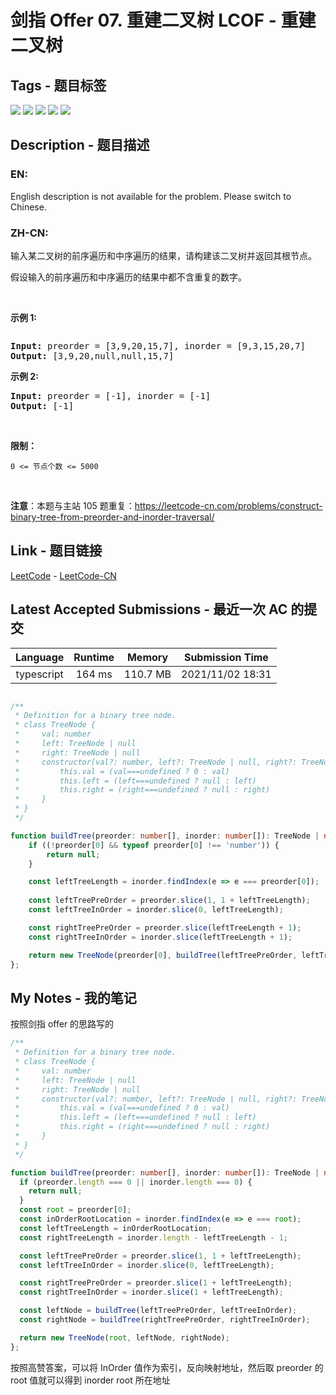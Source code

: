 
# 剑指 Offer 07. 重建二叉树 LCOF - 重建二叉树

## Tags - 题目标签

 <img src="https://img.shields.io/badge/Tree-树-blue.svg">   <img src="https://img.shields.io/badge/Array-数组-blue.svg">   <img src="https://img.shields.io/badge/Hash Table-哈希表-blue.svg">   <img src="https://img.shields.io/badge/Divide and Conquer-分治-blue.svg">   <img src="https://img.shields.io/badge/Binary Tree-二叉树-blue.svg">  


## Description - 题目描述

### EN:
<p>English description is not available for the problem. Please switch to Chinese.</p>

### ZH-CN:
<p>输入某二叉树的前序遍历和中序遍历的结果，请构建该二叉树并返回其根节点。</p>

<p>假设输入的前序遍历和中序遍历的结果中都不含重复的数字。</p>

<p> </p>

<p><strong>示例 1:</strong></p>
<img alt="" src="https://assets.leetcode.com/uploads/2021/02/19/tree.jpg" />
<pre>
<strong>Input:</strong> preorder = [3,9,20,15,7], inorder = [9,3,15,20,7]
<strong>Output:</strong> [3,9,20,null,null,15,7]
</pre>

<p><strong>示例 2:</strong></p>

<pre>
<strong>Input:</strong> preorder = [-1], inorder = [-1]
<strong>Output:</strong> [-1]
</pre>

<p> </p>

<p><strong>限制：</strong></p>

<p><code>0 <= 节点个数 <= 5000</code></p>

<p> </p>

<p><strong>注意</strong>：本题与主站 105 题重复：<a href="https://leetcode-cn.com/problems/construct-binary-tree-from-preorder-and-inorder-traversal/">https://leetcode-cn.com/problems/construct-binary-tree-from-preorder-and-inorder-traversal/</a></p>



## Link - 题目链接

[LeetCode](https://leetcode.com/problems/zhong-jian-er-cha-shu-lcof/description/)  -  [LeetCode-CN](https://leetcode-cn.com/problems/zhong-jian-er-cha-shu-lcof/description/)
## Latest Accepted Submissions - 最近一次 AC 的提交


| Language | Runtime | Memory | Submission Time |
|:---:|:---:|:---:|:---:|
| typescript  | 164 ms | 110.7 MB | 2021/11/02 18:31 |

```typescript

/**
 * Definition for a binary tree node.
 * class TreeNode {
 *     val: number
 *     left: TreeNode | null
 *     right: TreeNode | null
 *     constructor(val?: number, left?: TreeNode | null, right?: TreeNode | null) {
 *         this.val = (val===undefined ? 0 : val)
 *         this.left = (left===undefined ? null : left)
 *         this.right = (right===undefined ? null : right)
 *     }
 * }
 */

function buildTree(preorder: number[], inorder: number[]): TreeNode | null {
    if ((!preorder[0] && typeof preorder[0] !== 'number')) {
        return null;
    }

    const leftTreeLength = inorder.findIndex(e => e === preorder[0]);
    
    const leftTreePreOrder = preorder.slice(1, 1 + leftTreeLength);
    const leftTreeInOrder = inorder.slice(0, leftTreeLength);

    const rightTreePreOrder = preorder.slice(leftTreeLength + 1);
    const rightTreeInOrder = inorder.slice(leftTreeLength + 1);

    return new TreeNode(preorder[0], buildTree(leftTreePreOrder, leftTreeInOrder), buildTree(rightTreePreOrder, rightTreeInOrder));
};

```
## My Notes - 我的笔记


按照剑指 offer 的思路写的
```typescript
/**
 * Definition for a binary tree node.
 * class TreeNode {
 *     val: number
 *     left: TreeNode | null
 *     right: TreeNode | null
 *     constructor(val?: number, left?: TreeNode | null, right?: TreeNode | null) {
 *         this.val = (val===undefined ? 0 : val)
 *         this.left = (left===undefined ? null : left)
 *         this.right = (right===undefined ? null : right)
 *     }
 * }
 */

function buildTree(preorder: number[], inorder: number[]): TreeNode | null {
  if (preorder.length === 0 || inorder.length === 0) {
    return null;
  }
  const root = preorder[0];
  const inOrderRootLocation = inorder.findIndex(e => e === root);
  const leftTreeLength = inOrderRootLocation;
  const rightTreeLength = inorder.length - leftTreeLength - 1;

  const leftTreePreOrder = preorder.slice(1, 1 + leftTreeLength);
  const leftTreeInOrder = inorder.slice(0, leftTreeLength);

  const rightTreePreOrder = preorder.slice(1 + leftTreeLength);
  const rightTreeInOrder = inorder.slice(1 + leftTreeLength);

  const leftNode = buildTree(leftTreePreOrder, leftTreeInOrder);
  const rightNode = buildTree(rightTreePreOrder, rightTreeInOrder);

  return new TreeNode(root, leftNode, rightNode);
};
```

按照高赞答案，可以将 InOrder 值作为索引，反向映射地址，然后取 preorder 的 root 值就可以得到 inorder root 所在地址




